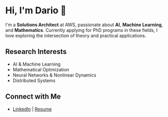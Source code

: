 # Hi, I'm Dario 👋

I'm a **Solutions Architect** at AWS, passionate about **AI**, **Machine Learning**, and **Mathematics**. Currently applying for PhD programs in these fields, I love exploring the intersection of theory and practical applications.

## Research Interests
- AI & Machine Learning
- Mathematical Optimization
- Neural Networks & Nonlinear Dynamics
- Distributed Systems


## Connect with Me
- [LinkedIn](https://linkedin.com/in/your-profile) | [Resume](path-to-resume.pdf)




<!---
fumadari/fumadari is a ✨ special ✨ repository because its `README.md` (this file) appears on your GitHub profile.
You can click the Preview link to take a look at your changes.
--->
